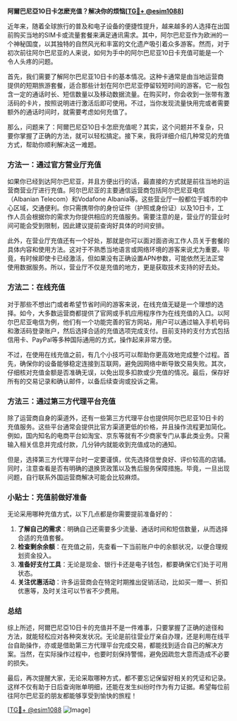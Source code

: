 **阿爾巴尼亞10日卡怎麽充值？解决你的烦恼[[TG💪+ @esim1088](https://t.me/s/esim1088)]**

近年来，随着全球旅行的普及和电子设备的便捷性提升，越来越多的人选择在出国前购买当地的SIM卡或流量套餐来满足通讯需求。其中，阿尔巴尼亚作为欧洲的一个神秘国度，以其独特的自然风光和丰富的文化遗产吸引着众多游客。然而，对于初次前往阿尔巴尼亚的人来说，如何为手中的阿尔巴尼亚10日卡充值可能是一个令人头疼的问题。

首先，我们需要了解阿尔巴尼亚10日卡的基本情况。这种卡通常是由当地运营商提供的短期旅游套餐，适合那些计划在阿尔巴尼亚停留较短时间的游客。它一般包含一定的通话时长、短信数量以及移动数据流量。在购买时，你会收到一张带有激活码的卡片，按照说明进行激活后即可使用。不过，当你发现流量快用完或者需要额外的通话时间时，就需要考虑如何充值了。

那么，问题来了：阿爾巴尼亞10日卡怎麽充值呢？其实，这个问题并不复杂，只要你掌握了正确的方法，就可以轻松搞定。接下来，我将详细介绍几种常见的充值方式，帮助你顺利解决这一难题。

### 方法一：通过官方营业厅充值

如果你已经到达阿尔巴尼亚，并且方便出行的话，最直接的方式就是前往当地的运营商营业厅进行充值。阿尔巴尼亚的主要通信运营商包括阿尔巴尼亚电信（Albanian Telecom）和Vodafone Albania等。这些营业厅一般都位于城市的中心区域，交通便利。你只需携带你的身份证件（护照或身份证）以及10日卡，工作人员会根据你的需求为你提供相应的充值服务。需要注意的是，营业厅的营业时间可能会受到限制，因此建议提前查询好具体的时间安排。

此外，在营业厅充值还有一个好处，那就是你可以面对面咨询工作人员关于套餐的具体内容和使用方法。这对于不熟悉当地语言或网络环境的游客来说尤为重要。毕竟，有时候即使卡已经激活，但如果没有正确设置APN参数，可能依然无法正常使用数据服务。所以，营业厅不仅是充值的地方，更是获取技术支持的好去处。

### 方法二：在线充值

对于那些不想出门或者希望节省时间的游客来说，在线充值无疑是一个理想的选择。如今，大多数运营商都提供了官网或手机应用程序作为在线充值的入口。以阿尔巴尼亚电信为例，他们有一个功能完善的官方网站，用户可以通过输入手机号码和激活码登录账户，然后选择合适的充值选项完成支付。目前支持的支付方式包括信用卡、PayPal等多种国际通用的方式，操作起来非常方便。

不过，在使用在线充值之前，有几个小技巧可以帮助你更高效地完成整个过程。首先，确保你的设备能够稳定连接到互联网，避免因网络中断导致交易失败。其次，仔细核对充值金额是否准确无误，以免出现多扣款或少充值的情况。最后，保存好所有的交易记录和确认邮件，以备后续查询或投诉之需。

### 方法三：通过第三方代理平台充值

除了运营商自身的渠道外，还有一些第三方代理平台也提供阿尔巴尼亚10日卡的充值服务。这些平台通常会提供比官方渠道更低的价格，并且操作流程更加简化。例如，国内知名的电商平台如淘宝、京东等就有不少商家专门从事此类业务。只需输入相关信息并完成付款，几分钟内就能收到充值成功的通知。

但是，选择第三方代理平台时一定要谨慎，优先选择信誉良好、评价较高的店铺。同时，注意查看是否有明确的退换货政策以及售后服务保障措施。毕竟，一旦出现问题，自行联系外国运营商解决可能会比较麻烦。

### 小贴士：充值前做好准备

无论采用哪种充值方式，以下几点都是你需要提前准备好的：

1. **了解自己的需求**：明确自己还需要多少流量、通话时间和短信数量，从而选择合适的充值套餐。
2. **检查剩余余额**：在充值之前，先查看一下当前账户中的余额状况，以便合理规划资金投入。
3. **准备好支付工具**：无论是现金、银行卡还是电子钱包，都要确保它们处于可用状态。
4. **关注优惠活动**：许多运营商会在特定时期推出促销活动，比如买一赠一、折扣优惠等，及时关注可以节省不少费用。

### 总结

综上所述，阿爾巴尼亞10日卡的充值并不是一件难事，只要掌握了正确的途径和方法，就能轻松应对各种突发状况。无论是前往营业厅亲自办理，还是利用在线平台自助操作，亦或是借助第三方代理平台完成交易，都能找到适合自己的解决方案。当然，在实际操作过程中，也要时刻保持警惕，避免因疏忽大意而造成不必要的损失。

最后，再次提醒大家，无论采取哪种方式，都不要忘记保留好相关的凭证和记录。这样不仅有助于日后查询账单明细，还能在发生纠纷时作为有力证据。希望每位前往阿尔巴尼亚的朋友都能够享受到愉快的旅程！

[[TG💪+ @esim1088](https://t.me/s/esim1088) ![Image](https://i.postimg.cc/4NQfJmqS/Snipaste-2025-05-13-00-14-12.png)]